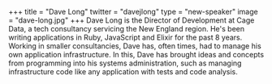 +++
title = "Dave Long"
twitter = "davejlong"
type = "new-speaker"
image = "dave-long.jpg"
+++
Dave Long is the Director of Development at Cage Data, a tech consultancy servicing the New England region. He's been writing applications in Ruby, JavaScript and Elixir for the past 8 years. Working in smaller consultancies, Dave has, often times, had to manage his own application infrastructure. In this, Dave has brought ideas and concepts from programming into his systems administration, such as managing infrastructure code like any application with tests and code analysis.